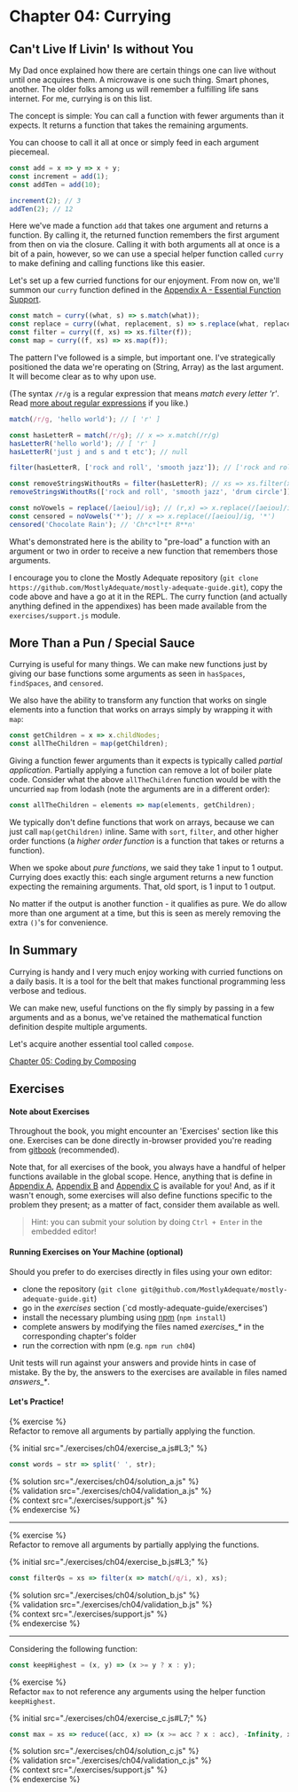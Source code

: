 # Chapter 04: Currying

## Can't Live If Livin' Is without You
My Dad once explained how there are certain things one can live without until one acquires them. A microwave is one such thing. Smart phones, another. The older folks among us will remember a fulfilling life sans internet. For me, currying is on this list.

The concept is simple: You can call a function with fewer arguments than it expects. It returns a function that takes the remaining arguments.

You can choose to call it all at once or simply feed in each argument piecemeal.

```js
const add = x => y => x + y;
const increment = add(1);
const addTen = add(10);

increment(2); // 3
addTen(2); // 12
```

Here we've made a function `add` that takes one argument and returns a function. By calling it, the returned function remembers the first argument from then on via the closure. Calling it with both arguments all at once is a bit of a pain, however, so we can use a special helper function called `curry` to make defining and calling functions like this easier.

Let's set up a few curried functions for our enjoyment. From now on, we'll summon our `curry`
function defined in the [Appendix A - Essential Function Support](./appendix_a.md). 

```js
const match = curry((what, s) => s.match(what));
const replace = curry((what, replacement, s) => s.replace(what, replacement));
const filter = curry((f, xs) => xs.filter(f));
const map = curry((f, xs) => xs.map(f));
```

The pattern I've followed is a simple, but important one. I've strategically positioned the data we're operating on (String, Array) as the last argument. It will become clear as to why upon use.

(The syntax `/r/g`  is a regular expression that means _match every letter 'r'_. Read [more about regular expressions](https://developer.mozilla.org/en-US/docs/Web/JavaScript/Guide/Regular_Expressions) if you like.)

```js
match(/r/g, 'hello world'); // [ 'r' ]

const hasLetterR = match(/r/g); // x => x.match(/r/g)
hasLetterR('hello world'); // [ 'r' ]
hasLetterR('just j and s and t etc'); // null

filter(hasLetterR, ['rock and roll', 'smooth jazz']); // ['rock and roll']

const removeStringsWithoutRs = filter(hasLetterR); // xs => xs.filter(x => x.match(/r/g))
removeStringsWithoutRs(['rock and roll', 'smooth jazz', 'drum circle']); // ['rock and roll', 'drum circle']

const noVowels = replace(/[aeiou]/ig); // (r,x) => x.replace(/[aeiou]/ig, r)
const censored = noVowels('*'); // x => x.replace(/[aeiou]/ig, '*')
censored('Chocolate Rain'); // 'Ch*c*l*t* R**n'
```

What's demonstrated here is the ability to "pre-load" a function with an argument or two in order to receive a new function that remembers those arguments.

I encourage you to clone the Mostly Adequate repository (`git clone
https://github.com/MostlyAdequate/mostly-adequate-guide.git`), copy the code above and have a
go at it in the REPL. The curry function (and actually anything defined in the appendixes) has
been made available from the `exercises/support.js` module. 

## More Than a Pun / Special Sauce

Currying is useful for many things. We can make new functions just by giving our base functions some arguments as seen in `hasSpaces`, `findSpaces`, and `censored`.

We also have the ability to transform any function that works on single elements into a function that works on arrays simply by wrapping it with `map`:

```js
const getChildren = x => x.childNodes;
const allTheChildren = map(getChildren);
```

Giving a function fewer arguments than it expects is typically called *partial application*. Partially applying a function can remove a lot of boiler plate code. Consider what the above `allTheChildren` function would be with the uncurried `map` from lodash (note the arguments are in a different order):

```js
const allTheChildren = elements => map(elements, getChildren);
```

We typically don't define functions that work on arrays, because we can just call `map(getChildren)` inline. Same with `sort`, `filter`, and other higher order functions (a *higher order function* is a function that takes or returns a function).

When we spoke about *pure functions*, we said they take 1 input to 1 output. Currying does exactly this: each single argument returns a new function expecting the remaining arguments. That, old sport, is 1 input to 1 output.

No matter if the output is another function - it qualifies as pure. We do allow more than one argument at a time, but this is seen as merely removing the extra `()`'s for convenience.


## In Summary

Currying is handy and I very much enjoy working with curried functions on a daily basis. It is a tool for the belt that makes functional programming less verbose and tedious.

We can make new, useful functions on the fly simply by passing in a few arguments and as a bonus, we've retained the mathematical function definition despite multiple arguments.

Let's acquire another essential tool called `compose`.

[Chapter 05: Coding by Composing](ch05.md)

## Exercises

#### Note about Exercises

Throughout the book, you might encounter an 'Exercises' section like this one. Exercises can be
done directly in-browser provided you're reading from [gitbook](https://mostly-adequate.gitbooks.io/mostly-adequate-guide) (recommended).

Note that, for all exercises of the book, you always have a handful of helper functions
available in the global scope. Hence, anything that is define in [Appendix A](./appendix_a.md),
[Appendix B](./appendix_b.md) and [Appendix C](./appendix_c.md) is available for you! And, as
if it wasn't enough, some exercises will also define functions specific to the problem
they present; as a matter of fact, consider them available as well.

> Hint: you can submit your solution by doing `Ctrl + Enter` in the embedded editor!

#### Running Exercises on Your Machine (optional)

Should you prefer to do exercises directly in files using your own editor:

- clone the repository (`git clone git@github.com/MostlyAdequate/mostly-adequate-guide.git`)
- go in the *exercises* section (`cd mostly-adequate-guide/exercises')
- install the necessary plumbing using [npm](https://docs.npmjs.com/getting-started/installing-node) (`npm install`)
- complete answers by modifying the files named *exercises\_\** in the corresponding chapter's folder 
- run the correction with npm (e.g. `npm run ch04`)

Unit tests will run against your answers and provide hints in case of mistake. By the by, the
answers to the exercises are available in files named *answers\_\**.

#### Let's Practice!

{% exercise %}  
Refactor to remove all arguments by partially applying the function.  
  
{% initial src="./exercises/ch04/exercise_a.js#L3;" %}  
```js  
const words = str => split(' ', str);  
```  
  
{% solution src="./exercises/ch04/solution_a.js" %}  
{% validation src="./exercises/ch04/validation_a.js" %}  
{% context src="./exercises/support.js" %}  
{% endexercise %}  


---


{% exercise %}  
Refactor to remove all arguments by partially applying the functions.  
  
{% initial src="./exercises/ch04/exercise_b.js#L3;" %}  
```js  
const filterQs = xs => filter(x => match(/q/i, x), xs);
```  
  
{% solution src="./exercises/ch04/solution_b.js" %}  
{% validation src="./exercises/ch04/validation_b.js" %}  
{% context src="./exercises/support.js" %}  
{% endexercise %}  


---


Considering the following function:

```js  
const keepHighest = (x, y) => (x >= y ? x : y);  
```  

{% exercise %}  
Refactor `max` to not reference any arguments using the helper function `keepHighest`.  
  
{% initial src="./exercises/ch04/exercise_c.js#L7;" %}  
```js  
const max = xs => reduce((acc, x) => (x >= acc ? x : acc), -Infinity, xs);  
```  
  
{% solution src="./exercises/ch04/solution_c.js" %}  
{% validation src="./exercises/ch04/validation_c.js" %}  
{% context src="./exercises/support.js" %}  
{% endexercise %}  
